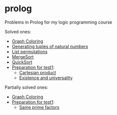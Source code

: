 # prolog
Problems in Prolog for my logic programming course

Solved ones:
* [Graph Coloring](hamilton-cycle.pl)
* [Generating tuples of natural numbers](generating-tuples.pl)
* [List permutations](list-permutations.pl)
* [MergeSort](mergeSort.pl)
* [QuickSort](quickSort.pl)
* [Preparation for test1](problems1):
  * [Cartesian product](problems-1/cartesian-product.pl)
  * [Existence and universality](problems-1/existence-universality.pl)

Partially solved ones:
* [Graph Coloring](graph-coloring.pl)
* [Preparation for test1](problems1):
  * [Same prime factors](problems-1/same-prime-factors.pl)
